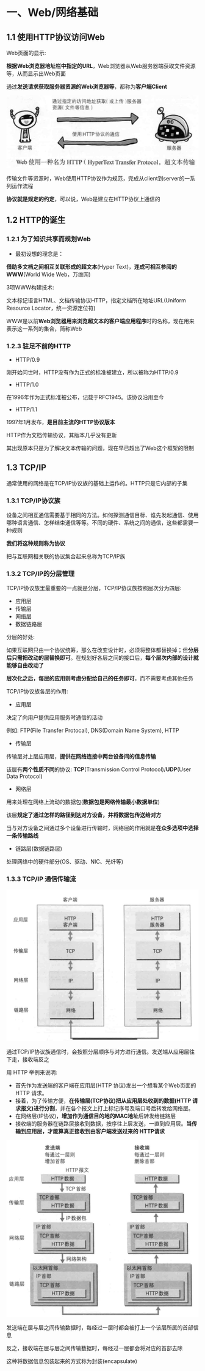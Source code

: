 # 一、Web/网络基础



## 1.1 使用HTTP协议访问Web



Web页面的显示:

**根据Web浏览器地址栏中指定的URL**，Web浏览器从Web服务器端获取文件资源等，从而显示出Web页面



通过**发送请求获取服务器资源的Web浏览器等**，都称为**客户端Client**

![IMG_CF3CEC3B9C22-1](HTTP.asset/IMG_CF3CEC3B9C22-1.jpeg)



传输文件等资源时，Web使用HTTP协议作为规范，完成从client到server的一系列运作流程

**协议就是规定的约定**，可以说，Web是建立在HTTP协议上通信的















## 1.2 HTTP的诞生



### 1.2.1 为了知识共享而规划Web

- 最初设想的理念是：

**借助多文档之间相互关联形成的超文本**(Hyper Text)，**连成可相互参阅的WWW**(World Wide Web，万维网)





3项WWW构建技术:

文本标记语言HTML、文档传输协议HTTP，指定文档所在地址URL(Uniform Resource Locator，统一资源定位符)



WWW是以前**Web浏览器用来浏览超文本的客户端应用程序**时的名称，现在用来表示这一系列的集合，简称Web











### 1.2.3 驻足不前的HTTP



- HTTP/0.9

刚开始问世时，HTTP没有作为正式的标准被建立，所以被称为HTTP/0.9



- HTTP/1.0

在1996年作为正式标准被公布，记载于RFC1945。该协议沿用至今



- HTTP/1.1

1997年1月发布，**是目前主流的HTTP协议版本**





HTTP作为文档传输协议，其版本几乎没有更新

其出现原本只是为了解决文本传输的问题，现在早已超出了Web这个框架的限制

















## 1.3 TCP/IP

通常使用的网络是在TCP/IP协议族的基础上运作的。HTTP只是它内部的子集



### 1.3.1 TCP/IP协议族

设备之间相互通信需要基于相同的方法。如何探测通信目标、谁先发起通信、使用哪种语言通信、怎样结束通信等等。不同的硬件、系统之间的通信，这些都需要一种规则

**我们将这种规则称为协议**



把与互联网相关联的协议集合起来总称为TCP/IP族





### 1.3.2 TCP/IP的分层管理



TCP/IP协议族里最重要的一点就是分层，TCP/IP协议族按照层次分为四层:

- 应用层
- 传输层
- 网络层
- 数据链路层



分层的好处:

如果互联网只由一个协议统筹，那么在改变设计时，必须将整体都替换掉；但**分层后只需把改动的层替换即可**。在规划好各层之间的接口后，**每个层次内部的设计就能够自由改动了**

**层次化之后，每层的应用则考虑分配给自己的任务即可**，而不需要考虑其他任务





TCP/IP协议族各层的作用:



- 应用层

决定了向用户提供应用服务时通信的活动

例如: FTP(File Transfer Protocal), DNS(Domain Name System), HTTP





- 传输层

传输层对上层应用层，**提供在网络连接中两台设备间的信息传输**

该层有**两个性质不同**的协议: **TCP**(Transmission Control Protocol)/**UDP**(User Data Protocol)





- 网络层

用来处理在网络上流动的数据包(**数据包是网络传输最小数据单位**)

该层**规定了通过怎样的路径到达对方设备，并将数据包传送给对方**



当与对方设备之间通过多个设备进行传输时，网络层的作用就是**在众多选项中选择一条传输路线**





- 链路层(数据链路层)

处理网络中的硬件部分(OS、驱动、NIC、光纤等)













### 1.3.3 TCP/IP 通信传输流

![IMG_E50F1C7160A6-1](HTTP.asset/IMG_E50F1C7160A6-1.jpeg)





通过TCP/IP协议族通信时，会按照分层顺序与对方进行通信。发送端从应用层往下走，接收端反之




用 HTTP 举例来说明:

- 首先作为发送端的客户端在应用层(HTTP 协议)发出一个想看某个Web页面的 HTTP 请求。
- 接着，为了传输方便，**在传输层(TCP协议)把从应用层处收到的数据(HTTP 请求报文)进行分割**，并在各个报文上打上标记序号及端口号后转发给网络层。
- 在网络层(IP协议)，**增加作为通信目的地的MAC地址**后转发给链路层
- 接收端的服务器在链路层接收到数据，按序往上层发送，一直到应用层。**当传输到应用层，才能算真正接收到由客户端发送过来的 HTTP请求**





![IMG_7372D7C8DEA8-1](HTTP.asset/IMG_7372D7C8DEA8-1.jpeg)

发送端在层与层之间传输数据时，每经过一层时都会被打上一个该层所属的首部信息

反之，接收端在层与层之间传输数据时，每经过一层都会将对应的首部去除



这种将数据信息包装起来的方式称为封装(encapsulate)





